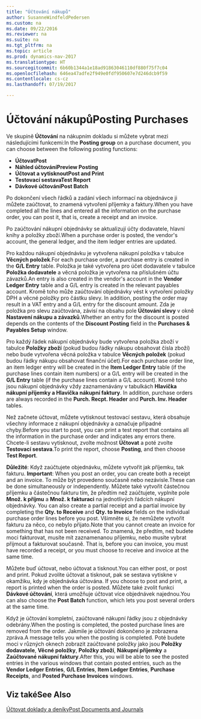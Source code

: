 ```yaml
---
title: "Účtování nákupů"
author: SusanneWindfeldPedersen
ms.custom: na
ms.date: 09/22/2016
ms.reviewer: na
ms.suite: na
ms.tgt_pltfrm: na
ms.topic: article
ms.prod: dynamics-nav-2017
ms.translationtype: HT
ms.sourcegitcommit: 6b60b1344a1e18ad91863046110df880f75f7c04
ms.openlocfilehash: 646ea47adfe2f949e0fdf950607e7d246dcb9f59
ms.contentlocale: cs-cz
ms.lasthandoff: 07/19/2017

---
```


# <a name="posting-purchases"></a><span data-ttu-id="bbcf8-102">Účtování nákupů</span><span class="sxs-lookup"><span data-stu-id="bbcf8-102">Posting Purchases</span></span>
<span data-ttu-id="bbcf8-103">Ve skupině **Účtování** na nákupním dokladu si můžete vybrat mezi následujícími funkcemi:</span><span class="sxs-lookup"><span data-stu-id="bbcf8-103">In the **Posting group** on a purchase document, you can choose between the following posting functions:</span></span>

- <span data-ttu-id="bbcf8-104">**Účtovat**</span><span class="sxs-lookup"><span data-stu-id="bbcf8-104">**Post**</span></span>
- <span data-ttu-id="bbcf8-105">**Náhled účtování**</span><span class="sxs-lookup"><span data-stu-id="bbcf8-105">**Preview Posting**</span></span>
- <span data-ttu-id="bbcf8-106">**Účtovat a vytisknout**</span><span class="sxs-lookup"><span data-stu-id="bbcf8-106">**Post and Print**</span></span>
- <span data-ttu-id="bbcf8-107">**Testovací sestava**</span><span class="sxs-lookup"><span data-stu-id="bbcf8-107">**Test Report**</span></span>
- <span data-ttu-id="bbcf8-108">**Dávkové účtování**</span><span class="sxs-lookup"><span data-stu-id="bbcf8-108">**Post Batch**</span></span>

<span data-ttu-id="bbcf8-109">Po dokončení všech řádků a zadání všech informací na objednávce ji můžete zaúčtovat, to znamená vytvoření příjemky a faktury.</span><span class="sxs-lookup"><span data-stu-id="bbcf8-109">When you have completed all the lines and entered all the information on the purchase order, you can post it, that is, create a receipt and an invoice.</span></span>

<span data-ttu-id="bbcf8-110">Po zaúčtování nákupní objednávky se aktualizují účty dodavatele, hlavní knihy a položky zboží.</span><span class="sxs-lookup"><span data-stu-id="bbcf8-110">When a purchase order is posted, the vendor's account, the general ledger, and the item ledger entries are updated.</span></span>

<span data-ttu-id="bbcf8-111">Pro každou nákupní objednávku je vytvořena nákupní položka v tabulce **Věcných položek**.</span><span class="sxs-lookup"><span data-stu-id="bbcf8-111">For each purchase order, a purchase entry is created in the **G/L Entry** table.</span></span> <span data-ttu-id="bbcf8-112">Položka je také vytvořena pro účet dodavatele v tabulce **Položka dodavatele** a věcná položka je vytvořena na příslušném účtu závazků.</span><span class="sxs-lookup"><span data-stu-id="bbcf8-112">An entry is also created in the vendor's account in the **Vendor Ledger Entry** table and a G/L entry is created in the relevant payables account.</span></span> <span data-ttu-id="bbcf8-113">Kromě toho může zaúčtování objednávky vést k vytvoření položky DPH a věcné položky pro částku slevy. </span><span class="sxs-lookup"><span data-stu-id="bbcf8-113">In addition, posting the order may result in a VAT entry and a G/L entry for the discount amount.</span></span> <span data-ttu-id="bbcf8-114">Zda je položka pro slevu zaúčtována, závisí na obsahu pole **Účtování slevy** v okně **Nastavení nákupu a závazků**.</span><span class="sxs-lookup"><span data-stu-id="bbcf8-114">Whether an entry for the discount is posted depends on the contents of the **Discount Posting** field in the **Purchases & Payables Setup** window.</span></span>

<span data-ttu-id="bbcf8-115">Pro každý řádek nákupní objednávky bude vytvořena položka zboží v tabulce **Položky zboží** (pokud budou řádky nákupu obsahovat čísla zboží) nebo bude vytvořena věcná položka v tabulce **Věcných položek** (pokud budou řádky nákupu obsahovat finanční účet).</span><span class="sxs-lookup"><span data-stu-id="bbcf8-115">For each purchase order line, an item ledger entry will be created in the **Item Ledger Entry** table (if the purchase lines contain item numbers) or a G/L entry will be created in the **G/L Entry** table (if the purchase lines contain a G/L account).</span></span> <span data-ttu-id="bbcf8-116">Kromě toho jsou nákupní objednávky vždy zaznamenávány v tabulkách **Hlavička nákupní příjemky a   Hlavička nákupní faktury**. </span><span class="sxs-lookup"><span data-stu-id="bbcf8-116">In addition, purchase orders are always recorded in the **Purch. Recpt. Header** and **Purch. Inv. Header** tables.</span></span>

<span data-ttu-id="bbcf8-117">Než začnete účtovat, můžete vytisknout testovací sestavu, která obsahuje všechny informace z nákupní objednávky a označuje případné chyby.</span><span class="sxs-lookup"><span data-stu-id="bbcf8-117">Before you start to post, you can print a test report that contains all the information in the purchase order and indicates any errors there.</span></span> <span data-ttu-id="bbcf8-118">Chcete-li sestavu vytisknout, zvolte možnost **Účtovat** a poté zvolte **Testovací sestava**.</span><span class="sxs-lookup"><span data-stu-id="bbcf8-118">To print the report, choose **Posting**, and then choose **Test Report**.</span></span>

<span data-ttu-id="bbcf8-119">**Důležité**: Když zaúčtujete objednávku, můžete vytvořit jak příjemku, tak fakturu. </span><span class="sxs-lookup"><span data-stu-id="bbcf8-119">**Important**: When you post an order, you can create both a receipt and an invoice.</span></span> <span data-ttu-id="bbcf8-120">To může být provedeno současně nebo nezávisle.</span><span class="sxs-lookup"><span data-stu-id="bbcf8-120">These can be done simultaneously or independently.</span></span> <span data-ttu-id="bbcf8-121">Můžete také vytvořit částečnou příjemku a částečnou fakturu tím, že předtím než zaúčtujete, vyplníte pole **Množ. k příjmu** a **Množ. k fakturaci** na jednotlivých řádcích nákupní objednávky. </span><span class="sxs-lookup"><span data-stu-id="bbcf8-121">You can also create a partial receipt and a partial invoice by completing the **Qty. to Receive** and **Qty. to Invoice** fields on the individual purchase order lines before you post.</span></span> <span data-ttu-id="bbcf8-122">Všimněte si, že nemůžete vytvořit fakturu za něco, co nebylo přijato.</span><span class="sxs-lookup"><span data-stu-id="bbcf8-122">Note that you cannot create an invoice for something that has not been received.</span></span> <span data-ttu-id="bbcf8-123">To znamená, že předtím, než budete moci fakturovat, musíte mít zaznamenanou příjemku, nebo musíte vybrat přijmout a fakturovat současně. </span><span class="sxs-lookup"><span data-stu-id="bbcf8-123">That is, before you can invoice, you must have recorded a receipt, or you must choose to receive and invoice at the same time.</span></span>

<span data-ttu-id="bbcf8-124">Můžete buď účtovat, nebo účtovat a tisknout.</span><span class="sxs-lookup"><span data-stu-id="bbcf8-124">You can either post, or post and print.</span></span> <span data-ttu-id="bbcf8-125">Pokud zvolíte účtovat a tisknout, pak se sestava vytiskne v okamžiku, kdy je objednávka účtována. </span><span class="sxs-lookup"><span data-stu-id="bbcf8-125">If you choose to post and print, a report is printed when the order is posted.</span></span> <span data-ttu-id="bbcf8-126">Můžete také zvolit funkci **Dávkové účtování**, která umožňuje účtovat více objednávek najednou.</span><span class="sxs-lookup"><span data-stu-id="bbcf8-126">You can also choose the **Post Batch** function, which lets you post several orders at the same time.</span></span>

<span data-ttu-id="bbcf8-127">Když je účtování kompletní, zaúčtované nákupní řádky jsou z objednávky odebrány.</span><span class="sxs-lookup"><span data-stu-id="bbcf8-127">When the posting is completed, the posted purchase lines are removed from the order.</span></span> <span data-ttu-id="bbcf8-128">Jakmile je účtování dokončeno je zobrazena zpráva.</span><span class="sxs-lookup"><span data-stu-id="bbcf8-128">A message tells you when the posting is completed.</span></span> <span data-ttu-id="bbcf8-129">Poté budete moci v různých oknech zobrazit zaúčtované položky jako jsou **Položky dodavatele**, **Věcné položky**, **Položky zboží**, **Nákupní příjemky** a **Zaúčtované nákupní faktury**.</span><span class="sxs-lookup"><span data-stu-id="bbcf8-129">After this, you will be able to see the posted entries in the various windows that contain posted entries, such as the **Vendor Ledger Entries**, **G/L Entries**, **Item Ledger Entries**, **Purchase Receipts**, and **Posted Purchase Invoices** windows.</span></span>

## <a name="see-also"></a><span data-ttu-id="bbcf8-130">Viz také</span><span class="sxs-lookup"><span data-stu-id="bbcf8-130">See Also</span></span>
[<span data-ttu-id="bbcf8-131">Účtovat doklady a deníky</span><span class="sxs-lookup"><span data-stu-id="bbcf8-131">Post Documents and Journals</span></span>](ui-post-documents-journals.md)

